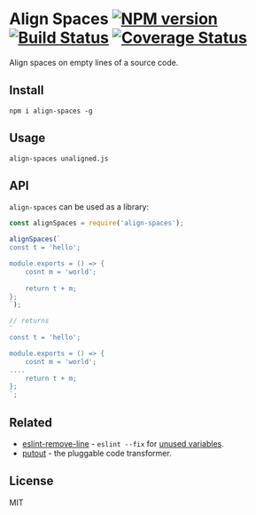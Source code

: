 # Align Spaces [![NPM version][NPMIMGURL]][NPMURL] [![Build Status][BuildStatusIMGURL]][BuildStatusURL] [![Coverage Status][CoverageIMGURL]][CoverageURL]

[NPMIMGURL]: https://img.shields.io/npm/v/align-spaces.svg?style=flat&longCache=true
[NPMURL]: https://npmjs.org/package/align-spaces "npm"
[BuildStatusURL]: https://github.com/coderaiser/align-spaces/actions?query=workflow%3A%22Node+CI%22 "Build Status"
[BuildStatusIMGURL]: https://github.com/coderaiser/align-spaces/workflows/Node%20CI/badge.svg
[CoverageURL]: https://coveralls.io/github/coderaiser/align-spaces?branch=master
[CoverageIMGURL]: https://coveralls.io/repos/coderaiser/align-spaces/badge.svg?branch=master&service=github

Align spaces on empty lines of a source code.

## Install

```
npm i align-spaces -g
```

## Usage

```
align-spaces unaligned.js
```

## API

`align-spaces` can be used as a library:

```js
const alignSpaces = require('align-spaces');

alignSpaces(`
const t = 'hello';

module.exports = () => {
    cosnt m = 'world';
    
    return t + m;
};
`);

// returns
`
const t = 'hello';

module.exports = () => {
    cosnt m = 'world';
....    
    return t + m;
};
`;
```

## Related

- [eslint-remove-line](https://github.com/coderaiser/eslint-remove-line) - `eslint --fix` for [unused variables](https://eslint.org/docs/rules/no-unused-vars).
- [putout](https://github.com/coderaiser/putout) - the pluggable code transformer.

## License

MIT
